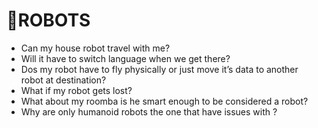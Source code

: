 # 🤖ROBOTS

- Can my house robot travel with me?
- Will it have to switch language when we get there?
- Dos my robot have to fly physically or just move it’s data to another robot at destination?
- What if my robot gets lost?
- What about my roomba is he smart enough to be considered a robot?
- Why are only humanoid robots the one that have issues with ? 
